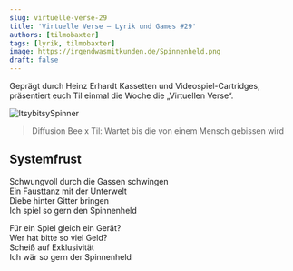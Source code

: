 ```yaml
---
slug: virtuelle-verse-29
title: 'Virtuelle Verse – Lyrik und Games #29'
authors: [tilmobaxter]
tags: [lyrik, tilmobaxter]
image: https://irgendwasmitkunden.de/Spinnenheld.png
draft: false
---
```


Geprägt durch Heinz Erhardt Kassetten und Videospiel-Cartridges, präsentiert euch Til einmal die Woche die „Virtuellen Verse“.
<!--truncate-->

![ItsybitsySpinner](https://irgendwasmitkunden.de/Spinnenheld.png)
> Diffusion Bee x Til: Wartet bis die von einem Mensch gebissen wird

## Systemfrust

Schwungvoll durch die Gassen schwingen  
Ein Fausttanz mit der Unterwelt  
Diebe hinter Gitter bringen  
Ich spiel so gern den Spinnenheld  

Für ein Spiel gleich ein Gerät?  
Wer hat bitte so viel Geld?  
Scheiß auf Exklusivität  
Ich wär so gern der Spinnenheld   

